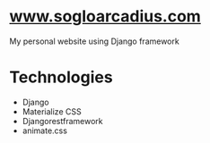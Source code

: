 # www.sogloarcadius.com

My personal website using Django framework

# Technologies

- Django
- Materialize CSS
- Djangorestframework
- animate.css

